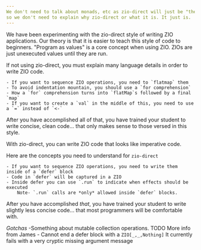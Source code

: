 ```yaml
---
We don't need to talk about monads, etc as zio-direct will just be "the way"
so we don't need to explain why zio-direct or what it is. It just is.
---
```

We have been experimenting with the zio-direct style of writing ZIO applications.
Our theory is that it is easier to teach this style of code to beginners.
"Program as values" is a core concept when using ZIO. 
ZIOs are just unexecuted values until they are run.

If not using zio-direct, you must explain many language details in order to write ZIO code.

    - If you want to sequence ZIO operations, you need to `flatmap` them
    - To avoid indentation mountain, you should use a `for comprehension`
    - How a `for` comprehension turns into `flatMap`s followed by a final `map`
    - If you want to create a `val` in the middle of this, you need to use a `=` instead of `<-`

After you have accomplished all of that, you have trained your student to write concise, clean code... that only makes sense to those versed in this style.

With zio-direct, you can write ZIO code that looks like imperative code.

Here are the concepts you need to understand for `zio-direct`

    - If you want to sequence ZIO operations, you need to write them inside of a `defer` block
    - Code in `defer` will be captured in a ZIO
    - Inside defer you can use `.run` to indicate when effects should be executed
        Note- `.run` calls are *only* allowed inside `defer` blocks.


After you have accomplished _that_, you have trained your student to write slightly less concise code... that most programmers will be comfortable with.

*Gotchas*
    -Something about mutable collection operations. TODO More info from James
    - Cannot end a defer block with a `ZIO[_,_,Nothing]`
        It currently fails with a very cryptic missing argument message
